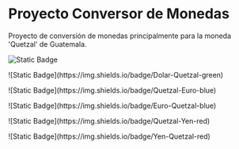 <h1> Proyecto Conversor de Monedas </h1>

<p> Proyecto de conversión de monedas principalmente para la moneda 'Quetzal' de Guatemala. </p>

![Static Badge](https://img.shields.io/badge/Quetzal-Dolar-green)
<p>![Static Badge](https://img.shields.io/badge/Dolar-Quetzal-green)</p>
<p>![Static Badge](https://img.shields.io/badge/Quetzal-Euro-blue)</p>
<p>![Static Badge](https://img.shields.io/badge/Euro-Quetzal-blue)</p>
<p>![Static Badge](https://img.shields.io/badge/Quetzal-Yen-red)</p>
<p>![Static Badge](https://img.shields.io/badge/Yen-Quetzal-red)</p>
